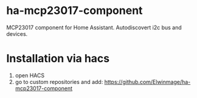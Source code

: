 # ha-mcp23017-component
MCP23017 component for Home Assistant.
Autodiscovert i2c bus and devices.

# Installation via hacs 
1) open HACS
2) go to custom repositories and add:
    https://github.com/Elwinmage/ha-mcp23017-component


